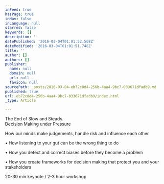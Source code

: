 ```yaml
---
inFeed: true
hasPage: true
inNav: false
inLanguage: null
starred: false
keywords: []
description: ''
datePublished: '2016-03-04T01:01:52.568Z'
dateModified: '2016-03-04T01:01:51.748Z'
title: ''
author: []
authors: []
publisher:
  name: null
  domain: null
  url: null
  favicon: null
sourcePath: _posts/2016-03-04-eb72c8d4-256b-4aa4-9bc7-033671dfadb9.md
published: true
url: eb72c8d4-256b-4aa4-9bc7-033671dfadb9/index.html
_type: Article

---
```

The End of Slow and Steady.  
Decision Making under Pressure

How our minds make judgements, handle risk and influence each other

• How listening to your gut can be the
wrong thing to do

• How you detect and correct biases
before they become a problem

• How you create frameworks for decision making that protect you and
your stakeholders

20-30 min keynote / 2-3 hour workshop